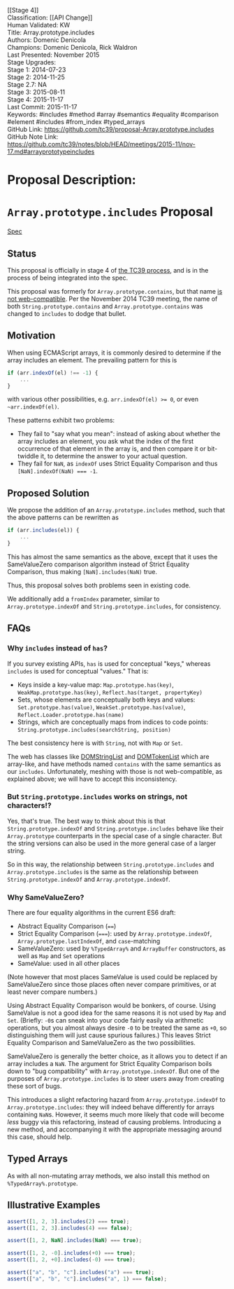 [[Stage 4]]<br>Classification: [[API Change]]<br>Human Validated: KW<br>Title: Array.prototype.includes<br>Authors: Domenic Denicola<br>Champions: Domenic Denicola, Rick Waldron<br>Last Presented: November 2015<br>Stage Upgrades:<br>Stage 1: 2014-07-23  
Stage 2: 2014-11-25  
Stage 2.7: NA  
Stage 3: 2015-08-11  
Stage 4: 2015-11-17<br>Last Commit: 2015-11-17<br>Keywords: #includes #method #array #semantics #equality #comparison #element #includes #from_index #typed_arrays<br>GitHub Link: https://github.com/tc39/proposal-Array.prototype.includes <br>GitHub Note Link: https://github.com/tc39/notes/blob/HEAD/meetings/2015-11/nov-17.md#arrayprototypeincludes
# Proposal Description:
# `Array.prototype.includes` Proposal

[Spec](https://tc39.github.io/Array.prototype.includes/)

## Status

This proposal is officially in stage 4 of [the TC39 process](https://tc39.github.io/process-document/), and is in the process of being integrated into the spec.

This proposal was formerly for `Array.prototype.contains`, but that name [is not web-compatible](http://esdiscuss.org/topic/having-a-non-enumerable-array-prototype-contains-may-not-be-web-compatible). Per the November 2014 TC39 meeting, the name of both `String.prototype.contains` and `Array.prototype.contains` was changed to `includes` to dodge that bullet.

## Motivation

When using ECMAScript arrays, it is commonly desired to determine if the array includes an element. The prevailing pattern for this is

```js
if (arr.indexOf(el) !== -1) {
    ...
}
```

with various other possibilities, e.g. `arr.indexOf(el) >= 0`, or even `~arr.indexOf(el)`.

These patterns exhibit two problems:

- They fail to "say what you mean": instead of asking about whether the array includes an element, you ask what the index of the first occurrence of that element in the array is, and then compare it or bit-twiddle it, to determine the answer to your actual question.
- They fail for `NaN`, as `indexOf` uses Strict Equality Comparison and thus `[NaN].indexOf(NaN) === -1`.

## Proposed Solution

We propose the addition of an `Array.prototype.includes` method, such that the above patterns can be rewritten as

```js
if (arr.includes(el)) {
    ...
}
```

This has almost the same semantics as the above, except that it uses the SameValueZero comparison algorithm instead of Strict Equality Comparison, thus making `[NaN].includes(NaN)` true.

Thus, this proposal solves both problems seen in existing code.

We additionally add a `fromIndex` parameter, similar to `Array.prototype.indexOf` and `String.prototype.includes`, for consistency.

## FAQs

### Why `includes` instead of `has`?

If you survey existing APIs, `has` is used for conceptual "keys," whereas `includes` is used for conceptual "values." That is:

- Keys inside a key-value map: `Map.prototype.has(key)`, `WeakMap.prototype.has(key)`, `Reflect.has(target, propertyKey)`
- Sets, whose elements are conceptually both keys and values: `Set.prototype.has(value)`, `WeakSet.prototype.has(value)`, `Reflect.Loader.prototype.has(name)`
- Strings, which are conceptually maps from indices to code points: `String.prototype.includes(searchString, position)`

The best consistency here is with `String`, not with `Map` or `Set`.

The web has classes like [DOMStringList](https://developer.mozilla.org/en-US/docs/Web/API/DOMStringList) and [DOMTokenList](http://dom.spec.whatwg.org/#interface-domtokenlist) which are array-like, and have methods named `contains` with the same semantics as our `includes`. Unfortunately, meshing with those is not web-compatible, as explained above; we will have to accept this inconsistency.

### But `String.prototype.includes` works on strings, not characters!?

Yes, that's true. The best way to think about this is that `String.prototype.indexOf` and `String.prototype.includes` behave like their `Array.prototype` counterparts in the special case of a single character. But the string versions can also be used in the more general case of a larger string.

So in this way, the relationship between `String.prototype.includes` and `Array.prototype.includes` is the same as the relationship between `String.prototype.indexOf` and `Array.prototype.indexOf`.

### Why SameValueZero?

There are four equality algorithms in the current ES6 draft:

- Abstract Equality Comparison (`==`)
- Strict Equality Comparison (`===`): used by `Array.prototype.indexOf`, `Array.prototype.lastIndexOf`, and `case`-matching
- SameValueZero: used by `%TypedArray%` and `ArrayBuffer` constructors, as well as `Map` and `Set` operations
- SameValue: used in all other places

(Note however that most places SameValue is used could be replaced by SameValueZero since those places often never compare primitives, or at least never compare numbers.)

Using Abstract Equality Comparison would be bonkers, of course. Using SameValue is not a good idea for the same reasons it is not used by `Map` and `Set`. (Briefly: `-0`s can sneak into your code fairly easily via arithmetic operations, but you almost always desire `-0` to be treated the same as `+0`, so distinguishing them will just cause spurious failures.) This leaves Strict Equality Comparison and SameValueZero as the two possibilities.

SameValueZero is generally the better choice, as it allows you to detect if an array includes a `NaN`. The argument for Strict Equality Comparison boils down to "bug compatibility" with `Array.prototype.indexOf`. But one of the purposes of `Array.prototype.includes` is to steer users away from creating these sort of bugs.

This introduces a slight refactoring hazard from `Array.prototype.indexOf` to `Array.prototype.includes`: they will indeed behave differently for arrays containing `NaN`s. However, it seems much more likely that code will become _less_ buggy via this refactoring, instead of causing problems. Introducing a new method, and accompanying it with the appropriate messaging around this case, should help.

## Typed Arrays

As with all non-mutating array methods, we also install this method on `%TypedArray%.prototype`.

## Illustrative Examples

```js
assert([1, 2, 3].includes(2) === true);
assert([1, 2, 3].includes(4) === false);

assert([1, 2, NaN].includes(NaN) === true);

assert([1, 2, -0].includes(+0) === true);
assert([1, 2, +0].includes(-0) === true);

assert(["a", "b", "c"].includes("a") === true);
assert(["a", "b", "c"].includes("a", 1) === false);
```
<br>